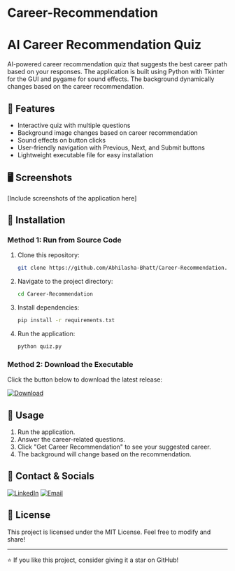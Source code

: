 # Career-Recommendation
# AI Career Recommendation Quiz

AI-powered career recommendation quiz that suggests the best career path based on your responses. The application is built using Python with Tkinter for the GUI and pygame for sound effects. The background dynamically changes based on the career recommendation.

## 🚀 Features
- Interactive quiz with multiple questions
- Background image changes based on career recommendation
- Sound effects on button clicks
- User-friendly navigation with Previous, Next, and Submit buttons
- Lightweight executable file for easy installation

## 🖥️ Screenshots
[Include screenshots of the application here]

## 🔧 Installation

### Method 1: Run from Source Code
1. Clone this repository:
   ```sh
   git clone https://github.com/Abhilasha-Bhatt/Career-Recommendation.git
   ```
2. Navigate to the project directory:
   ```sh
   cd Career-Recommendation
   ```
3. Install dependencies:
   ```sh
   pip install -r requirements.txt
   ```
4. Run the application:
   ```sh
   python quiz.py
   ```

### Method 2: Download the Executable
Click the button below to download the latest release:

[![Download](https://img.shields.io/badge/Download-EXE-blue?style=for-the-badge)](https://github.com/Abhilasha-Bhatt/Career-Recommendation/releases/download/Career_Recommendation/CAREER_RECOMMENDATION_SETUP.exe)


## 📜 Usage
1. Run the application.
2. Answer the career-related questions.
3. Click "Get Career Recommendation" to see your suggested career.
4. The background will change based on the recommendation.

## 📩 Contact & Socials
[![LinkedIn](https://img.shields.io/badge/LinkedIn-Connect-blue?style=for-the-badge)](https://www.linkedin.com/in/abhilasha-bhatt3)
[![Email](https://img.shields.io/badge/Email-Contact-red?style=for-the-badge)](mailto:abhilashabhatt77@gmail.com)

## 📝 License
This project is licensed under the MIT License. Feel free to modify and share!

---

⭐ If you like this project, consider giving it a star on GitHub!

